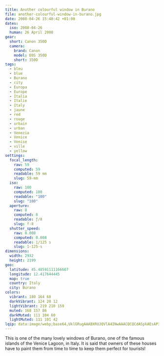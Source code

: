 ```yaml
---
title: Another colourful window in Burano
file: another-colourful-window-in-burano.jpg
date: 2008-04-26 15:40:42 +01:00
dates:
  iso: 2008-04-26
  human: 26 April 2008
gear:
  short: Canon 350D
  camera:
    brand: Canon
    model: EOS 350D
    short: 350D
tags:
  - bleu
  - blue
  - Burano
  - city
  - Europa
  - Europe
  - Italia
  - Italie
  - Italy
  - jaune
  - red
  - rouge
  - urbain
  - urban
  - Venezia
  - Venice
  - Venise
  - ville
  - yellow
settings:
  focal_length:
    raw: 59
    computed: 59
    readable: 59 mm
    slug: 59-mm
  iso:
    raw: 100
    computed: 100
    readable: "100"
    slug: "100"
  aperture:
    raw: 8
    computed: 8
    readable: ƒ/8
    slug: f-8
  shutter_speed:
    raw: 0.008
    computed: 0.008
    readable: 1/125 s
    slug: 1-125-s
dimensions:
  width: 2932
  height: 2199
geo:
  latitude: 45.48591111166667
  longitude: 12.417644445
  map: true
  country: Italy
  city: Burano
colors:
  vibrant: 180 164 68
  darkVibrant: 124 20 12
  lightVibrant: 219 210 159
  muted: 168 157 86
  darkMuted: 111 104 60
  lightMuted: 111 101 42
lqip: data:image/webp;base64,UklGRugAAABXRUJQVlA4INwAAACQCQCdASpkAEsAP3Gwy1o0r6mlLrgJQpAuCWIAz9wmBY+bA8ye0extcCBQQ9Cq0xjSNnSE9SSahfgO2aD+gY8ND4zsO4BQ2dwAkNk5A1gg/bTC4YcAAPcEGvGllQ/1xc3IM4V/KK7C6F2nj2heLv8A4XjYU2FnonqXdbYM2XJGY0Q6FLmxwEmVVZdCFeqlSB9gfUjVqBmJYybaAKx8OjgEIFwI7BmftAA8D9KGa7dlAut2+r1rhhRDFt7+T62n7AmPuqVO95xx/CjdIgomQxHfJN3WtVmo8y1pqAAA
---
```


This is one of the many lovely windows of Burano, one of the famous islands of the Venice Lagoon, in Italy. It is said that owners of these houses have to paint them from time to time to keep them perfect for tourists!
